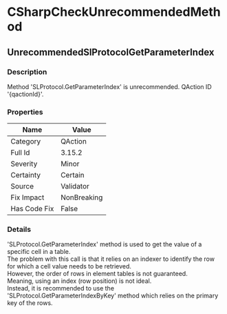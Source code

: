 ﻿---  
uid: Validator_3_15_2  
---

# CSharpCheckUnrecommendedMethod

## UnrecommendedSlProtocolGetParameterIndex

### Description

Method 'SLProtocol.GetParameterIndex' is unrecommended. QAction ID '{qactionId}'.

### Properties

| Name         | Value       |
| ------------ | ----------- |
| Category     | QAction     |
| Full Id      | 3.15.2      |
| Severity     | Minor       |
| Certainty    | Certain     |
| Source       | Validator   |
| Fix Impact   | NonBreaking |
| Has Code Fix | False       |

### Details

'SLProtocol.GetParameterIndex' method is used to get the value of a specific cell in a table.  
The problem with this call is that it relies on an indexer to identify the row for which a cell value needs to be retrieved.  
However, the order of rows in element tables is not guaranteed.  
Meaning, using an index (row position) is not ideal.  
Instead, it is recommended to use the 'SLProtocol.GetParameterIndexByKey' method which relies on the primary key of the rows.
